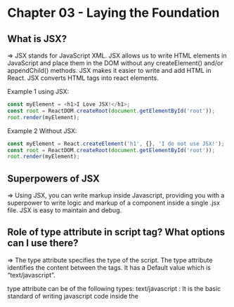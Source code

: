 # Chapter 03 - Laying the Foundation

## What is JSX?

=> JSX stands for JavaScript XML. JSX allows us to write HTML elements in JavaScript and place them in the DOM without any createElement() and/or appendChild() methods. JSX makes it easier to write and add HTML in React. JSX converts HTML tags into react elements.

Example 1 using JSX:

```javaScript
const myElement = <h1>I Love JSX!</h1>;
const root = ReactDOM.createRoot(document.getElementById('root'));
root.render(myElement);
```

Example 2 Without JSX:

```javaScript
const myElement = React.createElement('h1', {}, 'I do not use JSX!');
const root = ReactDOM.createRoot(document.getElementById('root'));
root.render(myElement);
```

## Superpowers of JSX

=> Using JSX, you can write markup inside Javascript, providing you with a superpower to write logic and markup of a component inside a single .jsx file. JSX is easy to maintain and debug.

## Role of type attribute in script tag? What options can I use there?

=> The type attribute specifies the type of the script. The type attribute identifies the content between the <script> and </script> tags. It has a Default value which is “text/javascript”.

type attribute can be of the following types:
text/javascript : It is the basic standard of writing javascript code inside the <script> tag.
Syntax

```javascript
<script type="text/javascript"></script>
```

text/ecmascript : this value indicates that the script is following the EcmaScript standards.
module: This value tells the browser that the script is a module that can import or export other files or modules inside it.
text/babel : This value indicates that the script is a babel type and required bable to transpile it.
text/typescript: As the name suggest the script is written in TypeScript.

## {TitleComponent} vs {<TitleComponent/>} vs {<TitleComponent></TitleComponent>} in JSX

=> {TitleComponent} this is an varibale used in JSX.
{<TitleComponent/>} this is an component
{<TitleComponent></TitleComponent>} This is also the same component as before.


